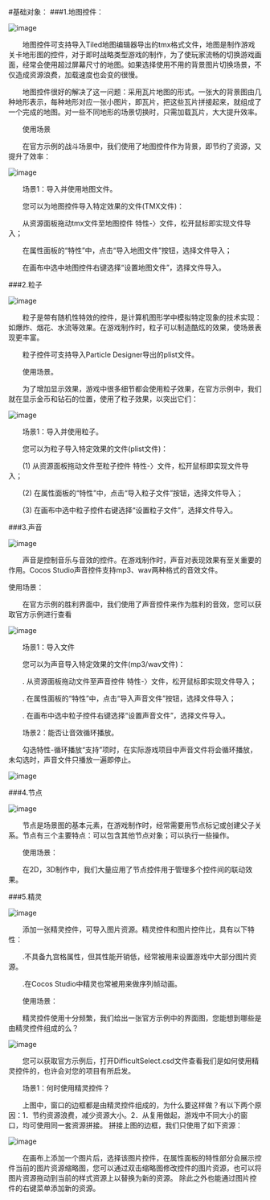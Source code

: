 #基础对象：
###1.地图控件：
 
![image](res/image001.png)

&emsp;&emsp;地图控件可支持导入Tiled地图编辑器导出的tmx格式文件，地图是制作游戏关卡地形图的控件，对于即时战略类型游戏的制作，为了使玩家流畅的切换游戏画面，经常会使用超过屏幕尺寸的地图。如果选择使用不用的背景图片切换场景，不仅造成资源浪费，加载速度也会变的很慢。

&emsp;&emsp;地图控件很好的解决了这一问题：采用瓦片地图的形式。一张大的背景图由几种地形表示，每种地形对应一张小图片，即瓦片，把这些瓦片拼接起来，就组成了一个完成的地图。对一些不同地形的场景切换时，只需加载瓦片，大大提升效率。

&emsp;&emsp;使用场景

&emsp;&emsp;在官方示例的战斗场景中，我们使用了地图控件作为背景，即节约了资源，又提升了效率：

![image](res/image002.png)
 
&emsp;&emsp;场景1：导入并使用地图文件。

&emsp;&emsp;您可以为地图控件导入特定效果的文件(TMX文件)：

&emsp;&emsp;从资源面板拖动tmx文件至地图控件 特性-〉文件，松开鼠标即实现文件导入；

&emsp;&emsp;在属性面板的“特性”中，点击“导入地图文件”按钮，选择文件导入；

&emsp;&emsp;在画布中选中地图控件右键选择“设置地图文件”，选择文件导入。
    
###2.粒子

![image](res/image003.png)

&emsp;&emsp;粒子是带有随机性特效的控件，是计算机图形学中模拟特定现象的技术实现：如爆炸、烟花、水流等效果。在游戏制作时，粒子可以制造酷炫的效果，使场景表现更丰富。

&emsp;&emsp;粒子控件可支持导入Particle Designer导出的plist文件。

&emsp;&emsp;使用场景。

&emsp;&emsp;为了增加显示效果，游戏中很多细节都会使用粒子效果，在官方示例中，我们就在显示金币和钻石的位置，使用了粒子效果，以突出它们：
 
![image](res/image004.png)

&emsp;&emsp;场景1：导入并使用粒子。

&emsp;&emsp;您可以为粒子导入特定效果的文件(plist文件)：

&emsp;&emsp;(1) 从资源面板拖动文件至粒子控件 特性-〉文件，松开鼠标即实现文件导入； 

&emsp;&emsp;(2) 在属性面板的“特性”中，点击“导入粒子文件”按钮，选择文件导入；

&emsp;&emsp;(3) 在画布中选中粒子控件右键选择“设置粒子文件”，选择文件导入。

###3.声音

![image](res/image005.png)
 
&emsp;&emsp;声音是控制音乐与音效的控件。在游戏制作时，声音对表现效果有至关重要的作用。Cocos Studio声音控件支持mp3、wav两种格式的音效文件。

使用场景：

&emsp;&emsp;在官方示例的胜利界面中，我们使用了声音控件来作为胜利的音效，您可以获取官方示例进行查看
 
![image](res/image006.png)

&emsp;&emsp;场景1：导入文件

&emsp;&emsp;您可以为声音导入特定效果的文件(mp3/wav文件)：

&emsp;&emsp;.	从资源面板拖动文件至声音控件 特性-〉文件，松开鼠标即实现文件导入；

&emsp;&emsp;.	在属性面板的“特性”中，点击“导入声音文件”按钮，选择文件导入；

&emsp;&emsp;.	在画布中选中粒子控件右键选择“设置声音文件”，选择文件导入。

&emsp;&emsp;场景2：能否让音效循环播放。

&emsp;&emsp;勾选特性-循环播放“支持”项时，在实际游戏项目中声音文件将会循环播放，未勾选时，声音文件只播放一遍即停止。

![image](res/image007.png)
 
###4.节点

![image](res/image008.png)

&emsp;&emsp;节点是场景图的基本元素，在游戏制作时，经常需要用节点标记或创建父子关系。节点有三个主要特点：可以包含其他节点对象；可以执行一些操作。

&emsp;&emsp;使用场景：

&emsp;&emsp;在2D，3D制作中，我们大量应用了节点控件用于管理多个控件间的联动效果。

 
###5.精灵

![image](res/image010.png)
 
&emsp;&emsp;添加一张精灵控件，可导入图片资源。精灵控件和图片控件比，具有以下特性：

&emsp;&emsp;.不具备九宫格属性，但其性能开销低，经常被用来设置游戏中大部分图片资源。

&emsp;&emsp;.在Cocos Studio中精灵也常被用来做序列帧动画。

&emsp;&emsp;使用场景：

&emsp;&emsp;精灵控件使用十分频繁，我们给出一张官方示例中的界面图，您能想到哪些是由精灵控件组成的么？
 
![image](res/image011.png)

&emsp;&emsp;您可以获取官方示例后，打开DifficultSelect.csd文件查看我们是如何使用精灵控件的，也许会对您的项目有所启发。

&emsp;&emsp;场景1：何时使用精灵控件？

&emsp;&emsp;上图中，窗口的边框都是由精灵控件组成的，为什么要这样做？有以下两个原因：1．节约资源浪费，减少资源大小。2．从复用做起，游戏中不同大小的窗口，均可使用同一套资源拼接。 拼接上图的边框，我们只使用了如下资源：

![image](res/image012.png)
 
&emsp;&emsp;在画布上添加一个图片后，选择该图片控件，在属性面板的特性部分会展示控件当前的图片资源缩略图，您可以通过双击缩略图修改控件的图片资源，也可以将图片资源拖动到当前的样式资源上以替换为新的资源。 除此之外也能通过图片控件的右键菜单添加新的资源。










